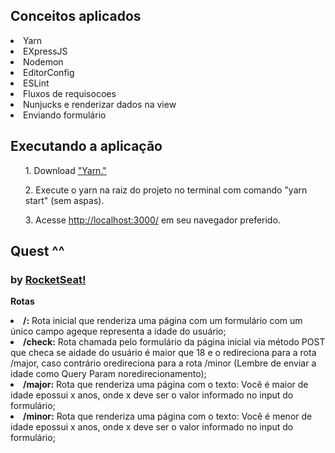 <h2>Conceitos aplicados</h2>
<li>Yarn</li>
<li>EXpressJS</li>
<li>Nodemon</li>
<li>EditorConfig</li>
<li>ESLint</li>
<li>Fluxos de requisocoes</li>
<li>Nunjucks e renderizar dados na view</li>
<li>Enviando formulário</li>

<h2> Executando a aplicação</h2>
<ul>1. Download <a href="https://yarnpkg.com/en/" target="_blank" >"Yarn."</a></ul>
<ul>2. Execute o yarn na raiz do projeto no terminal com comando "yarn start" (sem aspas).</ul>
<ul>3. Acesse <a href="http://localhost:3000/" target="_blank" >http://localhost:3000/</a> em seu navegador preferido.</ul>

<h2> Quest ^^</h2>
<h3>by <a href="https://station.rocketseat.com.br" target="_blank" >RocketSeat!</a></h3>

<b>Rotas</b> 
<li><b>/:</b> Rota inicial que renderiza uma página com um formulário com um único campo ageque representa a idade do usuário;
<li><b>/check:</b> Rota chamada pelo formulário da página inicial via método POST que checa se aidade do usuário é maior que 18 e o redireciona para a rota /major, caso contrário oredireciona para a rota /minor (Lembre de enviar a idade como Query Param noredirecionamento);
<li><b>/major:</b> Rota que renderiza uma página com o texto: Você é maior de idade epossui x anos, onde x deve ser o valor informado no input do formulário;
<li><b>/minor:</b> Rota que renderiza uma página com o texto: Você é menor de idade epossui x anos, onde x deve ser o valor informado no input do formulário;
</li>

